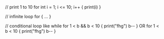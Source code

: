 // print 1 to 10
for int i = 1; i <= 10; i++ {
    print(i)
}

// infinite loop
for {
    ...
}

// conditional loop like while
for 1 < b && b < 10 {
    print("fhg")
    b--
}
OR
for 1 < b < 10 {
    print("fhg")
    b--
}